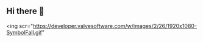 ## Hi there 👋

<ing scr="https://developer.valvesoftware.com/w/images/2/26/1920x1080-SymbolFall.gif" 
